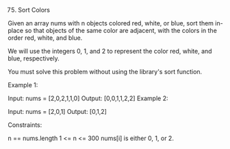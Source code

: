 75. Sort Colors

Given an array nums with n objects colored red, white, or blue, sort them
in-place so that objects of the same color are adjacent, with the colors in the
order red, white, and blue.

We will use the integers 0, 1, and 2 to represent the color red, white, and
blue, respectively.

You must solve this problem without using the library's sort function.

Example 1:

Input: nums = [2,0,2,1,1,0] Output: [0,0,1,1,2,2] Example 2:

Input: nums = [2,0,1] Output: [0,1,2]

Constraints:

n == nums.length 1 <= n <= 300 nums[i] is either 0, 1, or 2.
